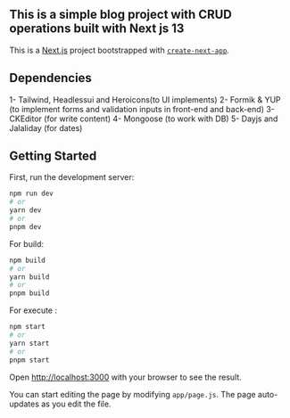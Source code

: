 ## This is a simple blog project with CRUD operations built with Next js 13
This is a [Next.js](https://nextjs.org/) project bootstrapped with [`create-next-app`](https://github.com/vercel/next.js/tree/canary/packages/create-next-app).

## Dependencies

1- Tailwind, Headlessui and Heroicons(to UI implements)
2- Formik & YUP (to implement forms and validation inputs in front-end and back-end)
3- CKEditor (for write content)
4- Mongoose (to work with DB)
5- Dayjs and Jalaliday (for dates)

## Getting Started

First, run the development server:

```bash
npm run dev
# or
yarn dev
# or
pnpm dev
```

For build: 

```bash
npm build
# or
yarn build
# or
pnpm build
```

For execute :

```bash
npm start
# or
yarn start
# or
pnpm start
```
Open [http://localhost:3000](http://localhost:3000) with your browser to see the result.

You can start editing the page by modifying `app/page.js`. The page auto-updates as you edit the file.
